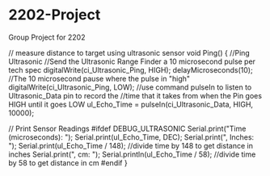 # 2202-Project
Group Project for 2202

// measure distance to target using ultrasonic sensor
void Ping()
{
  //Ping Ultrasonic
  //Send the Ultrasonic Range Finder a 10 microsecond pulse per tech spec
  digitalWrite(ci_Ultrasonic_Ping, HIGH);
  delayMicroseconds(10);  //The 10 microsecond pause where the pulse in "high"
  digitalWrite(ci_Ultrasonic_Ping, LOW);
  //use command pulseIn to listen to Ultrasonic_Data pin to record the
  //time that it takes from when the Pin goes HIGH until it goes LOW
  ul_Echo_Time = pulseIn(ci_Ultrasonic_Data, HIGH, 10000);

  // Print Sensor Readings
#ifdef DEBUG_ULTRASONIC
  Serial.print("Time (microseconds): ");
  Serial.print(ul_Echo_Time, DEC);
  Serial.print(", Inches: ");
  Serial.print(ul_Echo_Time / 148); //divide time by 148 to get distance in inches
  Serial.print(", cm: ");
  Serial.println(ul_Echo_Time / 58); //divide time by 58 to get distance in cm
#endif
}
